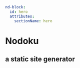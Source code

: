 ```yaml
nd-block:
  id: hero
  attributes:
    sectionName: hero
```

# Nodoku
## a static site generator

